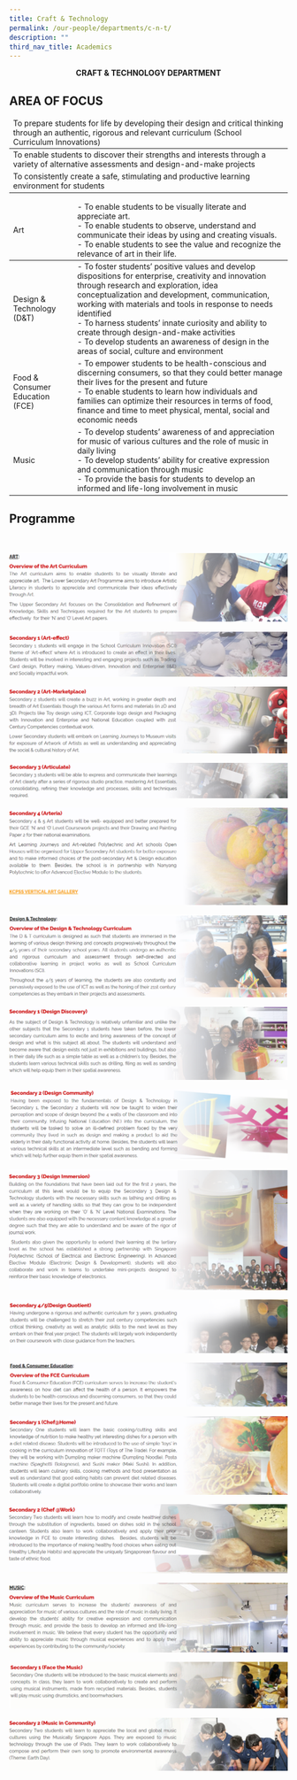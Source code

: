 ```yaml
---
title: Craft & Technology
permalink: /our-people/departments/c-n-t/
description: ""
third_nav_title: Academics
---
```



**<center>CRAFT & TECHNOLOGY DEPARTMENT</center>**

## AREA OF FOCUS


<table>
<thead>
  <tr>
    <td>To prepare students for life by developing their design and critical thinking through an authentic, rigorous and relevant curriculum (School Curriculum Innovations)</td>
  </tr>
</thead>
<tbody>
  <tr>
    <td>To enable students to discover their strengths and interests through a variety of alternative assessments and design-and-make projects</td>
  </tr>
  <tr>
    <td>To consistently create a safe, stimulating and productive learning environment for students</td>
  </tr>
</tbody>
</table>


<table>
<thead>
  <tr>
    <td>Art</td>
    <td>- To enable students to be visually literate and appreciate art.<br>- To enable students to observe, understand and communicate their ideas by using and creating visuals.<br>- To enable students to see the value and recognize the relevance of art in their life.</td>
  </tr>
</thead>
<tbody>
  <tr>
    <td>Design &amp; Technology (D&amp;T)<br></td>
    <td>- To foster students’ positive values and develop dispositions for enterprise, creativity and innovation through research and exploration, idea conceptualization and development, communication, working with materials and tools in response to needs identified<br>- To harness students’ innate curiosity and ability to create through design-and-make activities<br>- To develop students an awareness of design in the areas of social, culture and environment</td>
  </tr>
  <tr>
    <td>Food &amp; Consumer Education (FCE)</td>
    <td>- To empower students to be health-conscious and discerning consumers, so that they could better manage their lives for the present and future<br>- To enable students to learn how individuals and families can optimize their resources in terms of food, finance and time to meet physical, mental, social and economic needs</td>
  </tr>
  <tr>
    <td>Music</td>
    <td>- To develop students’ awareness of and appreciation for music of various cultures and the role of music in daily living<br>- To develop students’ ability for creative expression and communication through music<br>- To provide the basis for students to develop an informed and life-long involvement in music</td>
  </tr>
</tbody>
</table>

## Programme

<div>
	<br>
	
![](/images/Our%20People/Departments/Craft%20&%20Technology/C&T%201.png)

![](/images/Our%20People/Departments/Craft%20&%20Technology/C&T%202.png)

![](/images/Our%20People/Departments/Craft%20&%20Technology/C&T%203.png)

![](/images/Our%20People/Departments/Craft%20&%20Technology/C&T%204.png)



<p><a href="http://kcpssartgallery.weebly.com/">
<img src="/images/Our%20People/Departments/Craft%20&%20Technology/C&T%205.png">
</a></p>



![](/images/Our%20People/Departments/Craft%20&%20Technology/C&T%206.png)

![](/images/Our%20People/Departments/Craft%20&%20Technology/C&T%207.png)

![](/images/Our%20People/Departments/Craft%20&%20Technology/C&T%208.png)


![](/images/Our%20People/Departments/Craft%20&%20Technology/C&T%209.png)

![](/images/Our%20People/Departments/Craft%20&%20Technology/C&T%2010.png)

![](/images/Our%20People/Departments/Craft%20&%20Technology/C&T%2011.png)

![](/images/Our%20People/Departments/Craft%20&%20Technology/C&T%2012.png)


![](/images/Our%20People/Departments/Craft%20&%20Technology/C&T%2013.png)

![](/images/Our%20People/Departments/Craft%20&%20Technology/C&T%2014.png)


![](/images/Our%20People/Departments/Craft%20&%20Technology/C&T%2015.png)

![](/images/Our%20People/Departments/Craft%20&%20Technology/C&T%2016.png)
	</div>